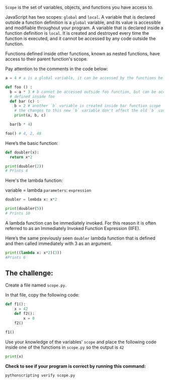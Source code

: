 `Scope` is the set of variables, objects, and functions you have access to.

JavaScript has two scopes: `global` and `local`. A variable that is declared outside a function definition is a `global` variable, and its value is accessible and modifiable throughout your program. A variable that is declared inside a function definition is `local`. It is created and destroyed every time the function is executed, and it cannot be accessed by any code outside the function.

Functions defined inside other functions, known as nested functions, have access to their parent function's scope.

Pay attention to the comments in the code below:

```py
a = 4 # a is a global variable, it can be accessed by the functions below

def foo () :
  b = a * 3 # b cannot be accessed outside foo function, but can be accessed by functions
  # defined inside foo
  def bar (c) :
    b = 2 # another `b` variable is created inside bar function scope
    # the changes to this new `b` variable don't affect the old `b` variable
    print(a, b, c)

  bar(b * 4)

foo() # 4, 2, 48
```

Here’s the basic function:

```py
def doubler(x):
  return x*2

print(doubler(2))
# Prints 4
```

Here's the lambda function:

variable = lambda `parameters`: `expression`

```py
doubler = lembda x: x*2

print(doubler(5))
# Prints 10
```

A lambda function can be immediately invoked. For this reason it is often referred to as an Immediately Invoked Function Expression (IIFE).

Here’s the same previously seen `doubler` lambda function that is defined and then called immediately with 3 as an argument.

```py
print((lambda x: x*2)(3))
#Prints 6
```

## The challenge:

Create a file named `scope.py`.

In that file, copy the following code:
```py
def f1():
    x = 42
    def f2():
        x = 0
    f2()

f1()
```

Use your knowledge of the variables' `scope` and place the following code inside one of the functions in `scope.py`
so the output is `42`
```py
print(x)
```

**Check to see if your program is correct by running this command:**

```bash
pythonscripting verify scope.py
```
